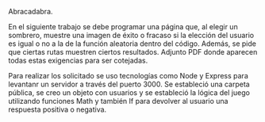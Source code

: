 Abracadabra.

En el siguiente trabajo se debe programar una página que, al elegir un sombrero, muestre una imagen de éxito o fracaso si la elección del usuario es igual o no a la de la función aleatoria dentro del código. Además, se pide que ciertas rutas muestren ciertos resultados. Adjunto PDF donde aparecen todas estas exigencias para ser cotejadas.

Para realizar los solicitado se uso tecnologías como Node y Express para levantanr un servidor a través del puerto 3000. Se estableció una carpeta pública, se creo un objeto con usuarios y se estableció la lógica del juego utilizando funciones Math y también If para devolver al usuario una respuesta positiva o negativa.